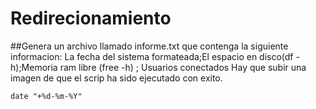 # Redirecionamiento
##Genera un archivo llamado informe.txt que contenga la siguiente informacion: 
La fecha del sistema formateada;El espacio en disco(df -h);Memoria ram libre (free -h) ; Usuarios conectados
Hay que subir una imagen de que el scrip ha sido ejecutado con exito.
```
date "+%d-%m-%Y"
